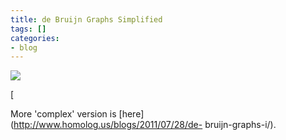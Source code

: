 ```yaml
---
title: de Bruijn Graphs Simplified
tags: []
categories:
- blog
---
```

![](http://www.homolog.us/blogs/wp-content/uploads/2011/07/i31.png)
<!--more-->

  
[

More 'complex' version is [here](http://www.homolog.us/blogs/2011/07/28/de-
bruijn-graphs-i/).

